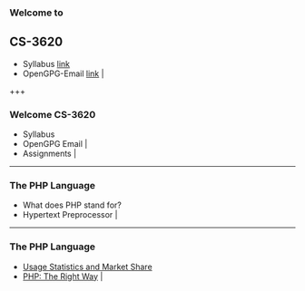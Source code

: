 ### Welcome to
## CS-3620

- Syllabus [link](https://weber.instructure.com/courses/439313/assignments/syllabus)
- OpenGPG-Email [link](http://openpgp.org/software/) |

+++

### Welcome CS-3620

- Syllabus
- OpenGPG Email |
- Assignments   |

---

### The PHP Language

- What does PHP stand for?
- Hypertext Preprocessor |

---

### The PHP Language

- [Usage Statistics and Market Share](https://w3techs.com/technologies/overview/programming_language/all)
- [PHP: The Right Way](http://www.phptherightway.com) |
